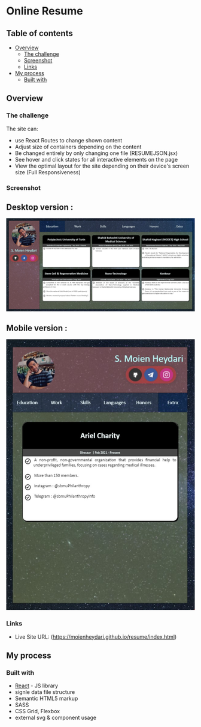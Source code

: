 # Online Resume

## Table of contents

- [Overview](#overview)
  - [The challenge](#the-challenge)
  - [Screenshot](#screenshot)
  - [Links](#links)
- [My process](#my-process)
  - [Built with](#built-with)

## Overview

### The challenge

The site can:

- use React Routes to change shown content
- Adjust size of containers depending on the content
- Be changed entirely by only changing one file (RESUMEJSON.jsx) 
- See hover and click states for all interactive elements on the page
- View the optimal layout for the site depending on their device's screen size (Full Responsiveness)

### Screenshot

## Desktop version :
![](./screenshot.jpg)

## Mobile version :
![](./screenshot_mobile.jpg)

### Links

- Live Site URL: (https://moienheydari.github.io/resume/index.html)

## My process

### Built with

- [React](https://reactjs.org/) - JS library
- signle data file structure
- Semantic HTML5 markup
- SASS
- CSS Grid, Flexbox
- external svg & component usage
